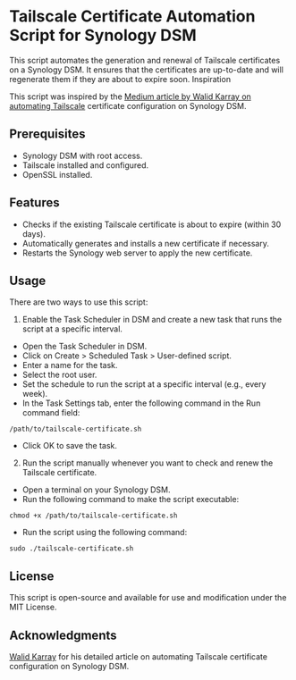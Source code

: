 # Tailscale Certificate Automation Script for Synology DSM

This script automates the generation and renewal of Tailscale certificates on a Synology DSM. It ensures that the certificates are up-to-date and will regenerate them if they are about to expire soon.
Inspiration

This script was inspired by the [Medium article by Walid Karray on automating Tailscale](https://medium.com/@walid.karray/automating-tailscale-certificate-configuration-on-synology-dsm-8a3c3b79e010) certificate configuration on Synology DSM.

## Prerequisites

- Synology DSM with root access.
- Tailscale installed and configured.
- OpenSSL installed.

## Features

- Checks if the existing Tailscale certificate is about to expire (within 30 days).
- Automatically generates and installs a new certificate if necessary.
- Restarts the Synology web server to apply the new certificate.

## Usage

There are two ways to use this script:

1. Enable the Task Scheduler in DSM and create a new task that runs the script at a specific interval.
- Open the Task Scheduler in DSM.
- Click on Create > Scheduled Task > User-defined script.
- Enter a name for the task.
- Select the root user.
- Set the schedule to run the script at a specific interval (e.g., every week).
- In the Task Settings tab, enter the following command in the Run command field:
```
/path/to/tailscale-certificate.sh
```
- Click OK to save the task.

2. Run the script manually whenever you want to check and renew the Tailscale certificate.
- Open a terminal on your Synology DSM.
- Run the following command to make the script executable:
```
chmod +x /path/to/tailscale-certificate.sh
```
- Run the script using the following command:
```
sudo ./tailscale-certificate.sh
```

## License

This script is open-source and available for use and modification under the MIT License.


## Acknowledgments

[Walid Karray](https://medium.com/@walid.karray) for his detailed article on automating Tailscale certificate configuration on Synology DSM.